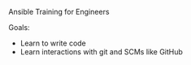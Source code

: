 Ansible Training for Engineers

Goals:
- Learn to write code
- Learn interactions with git and SCMs like GitHub
